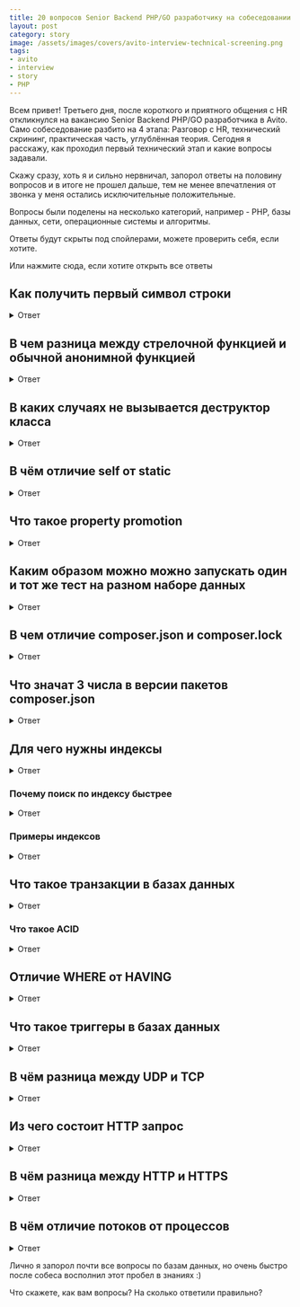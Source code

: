 ```yaml
---
title: 20 вопросов Senior Backend PHP/GO разработчику на собеседовании в Avito.
layout: post
category: story
image: /assets/images/covers/avito-interview-technical-screening.png
tags:
- avito
- interview
- story
- PHP
---
```


Всем привет! Третьего дня, после короткого и приятного общения с HR откликнулся на вакансию Senior Backend PHP/GO разработчика в Avito. Само собеседование разбито на 4 этапа: Разговор с HR, технический скрининг, практическая часть, углублённая теория.
Сегодня я расскажу, как проходил первый технический этап и какие вопросы задавали.

Скажу сразу, хоть я и сильно нервничал, запорол ответы на половину вопросов и в итоге не прошел дальше, тем не менее впечатления от звонка у меня остались исключительные положительные.

Вопросы были поделены на несколько категорий, например - PHP, базы данных, сети, операционные системы и алгоритмы.

Ответы будут скрыты под спойлерами, можете проверить себя, если хотите.

<a onclick="document.querySelectorAll('summary').forEach((e) => e.click());">Или нажмите сюда, если хотите открыть все ответы</a>

## Как получить первый символ строки
<details markdown=1><summary markdown="span">Ответ</summary>
Чтобы получить первый символ строки на любом языке нужно использовать функцию *mb_substr*, другие способы (`$str[0]` или `substr`) получат только первый *байт* строки. А первый байт будет символом только в строке на английском языке.

[Здесь я разобрал этот вопрос подробнее]({{site.basepath}}/php-how-to-get-string-first-char)
</details>

## В чем разница между стрелочной функцией и обычной анонимной функцией
<details markdown=1><summary markdown="span">Ответ</summary>
Стрелочные функции появились в PHP 7.4, как более лаконичный синтаксис для анонимных функций.
Единственная разница между ними: стрелочная анонимная функция автоматически захватывает по значению все переменные из родительской области видимости.
</details>

## В каких случаях не вызывается деструктор класса
<details markdown=1><summary markdown="span">Ответ</summary>
Деструктор (метод `__destruct`) не вызывается, если исполнение скрипта не началось, либо завершилось неожиданно для самого php. Например, если:
- В другом деструкторе есть вызов `exit()` или `die()`
- В другом деструкторе выкидывается исключение (*Exception*)
- Где-то в коде произошла фатальная ошибка (*Fatal error*)
- При попытке включения битого класса (*Parse error*)
</details>

## В чём отличие self от static
<details markdown=1><summary markdown="span">Ответ</summary>
Если коротко, self ссылается на класс, в котором он написан, а значение static вычисляется во время выполнения (это называется [позднее статическое связыванние](https://www.php.net/manual/ru/language.oop5.late-static-bindings.php)) и ссылается на класс, в котором в данный момент происходит исполнение.
</details>

## Что такое property promotion
<details markdown=1><summary markdown="span">Ответ</summary>
Или же Constructor Property Promotion - это [определение свойств класса в конструкторе](https://www.php.net/manual/ru/language.oop5.decon.php#language.oop5.decon.constructor.promotion). Все параметры конструктора, в которых есть определение области видимости автоматически станут аттрибутом класса и им будут присвоены значения соответствующих переменных.
</details>

## Каким образом можно можно запускать один и тот же тест на разном наборе данных
<details markdown=1><summary markdown="span">Ответ</summary>
В PHPUnit можно запускать один и тот же тест с разными данными с помощью data provider'а:
Специальная функция, которая возвращает массив массивов с аргументами теста. У этой функции должна быть аннотация `@dataProvider` и названием метода.

Например, вместо такого теста

```php
public function testSomething()
{
    $data = [[1, 1, true], [1, 4, false]];
    foreach($data as $dataSet) {
       $this->assertEquals($dataSet[2], $dataSet[0] === $dataSet[1]);
    }
}
```

Напишем data provider - функция, которая вернём необходимые наборы данных и обозначим его в нашем тесте:
```php
public function testSomething(int $left, int $right, bool $expected)
{
     $this->assertEquals($expected, $left === $right);
}

/**
 * @dataProvider dataProviderForTest
 **/
public function dataProviderForTest()
{
    return [
      [1, 1, true],
      [1, 4, false]
    ];
}
```

И PHPunit запустит тест 2 раза и в случае ошибки покажет, на каком именно наборе данных она произошла.
</details>

## В чем отличие composer.json и composer.lock
<details markdown=1><summary markdown="span">Ответ</summary>
[composer](https://getcomposer.org/) - это менеджер зависимостей для PHP. В файле *composer.json* вы указываете желаемые версии пакетов (они могут быть примерными). Ппосле выполнения `composer install` Composer вычислит подходящие версии для всех требуемых вами пакетов, а также все версии всех зависимостей этих пакетов, установит их и запишет всю информацию обо всех установленных пакетах в *composer.lock*.

Это позволит другому разработчику взять ваш *composer.json* и *composer.lock* и получить абсолютно те же самые версии всех пакетов. Если же composer.lock будет отсутствовать, Composer будет снова вычислять все версии и может установить совершенно другии версии.
</details>

## Что значат 3 числа в версии пакетов composer.json
<details markdown=1><summary markdown="span">Ответ</summary>
Это пример [семантического версионирования](https://semver.org/lang/ru/), которое в Composer принято использовать. 3 числа через точку обозначают версию в таком виде: мажорная.минорная.патч. Если следовать семантическому версионированию, увлеличивать версии нужно следуя этим правилах:

1. МАЖОРНУЮ версию, когда сделаны обратно несовместимые изменения API
2. МИНОРНУЮ версию, когда вы добавляете новую функциональность, не нарушая обратной совместимости
3. ПАТЧ-версию, когда вы делаете обратно совместимые исправления.
</details>

## Для чего нужны индексы
<details markdown=1><summary markdown="span">Ответ</summary>
Индексы ускоряют поиск данных по таблице.
</details>

### Почему поиск по индексу быстрее
<details markdown=1><summary markdown="span">Ответ</summary>
[Индексы](https://ru.wikipedia.org/wiki/%D0%98%D0%BD%D0%B4%D0%B5%D0%BA%D1%81_(%D0%B1%D0%B0%D0%B7%D1%8B_%D0%B4%D0%B0%D0%BD%D0%BD%D1%8B%D1%85)) создаются на основе набора полей (или одного поля), сохраняя его в особой структуре данных,
которая оптимизированна для поиска и позволяет находить данные из таблицы по этим полям без необходимости
перебирать каждую строчку в таблице.
</details>

### Примеры индексов
<details markdown=1><summary markdown="span">Ответ</summary>
[Сбалансированное дерево](https://ru.wikipedia.org/wiki/B-%D0%B4%D0%B5%D1%80%D0%B5%D0%B2%D0%BE), [Хэш-таблица](https://ru.wikipedia.org/wiki/%D0%A5%D0%B5%D1%88-%D1%82%D0%B0%D0%B1%D0%BB%D0%B8%D1%86%D0%B0), [GIN](https://ru.wikipedia.org/wiki/GIN).
</details>

## Что такое транзакции в базах данных
<details markdown=1><summary markdown="span">Ответ</summary>
[Транзакция](https://ru.wikipedia.org/wiki/%D0%A2%D1%80%D0%B0%D0%BD%D0%B7%D0%B0%D0%BA%D1%86%D0%B8%D1%8F_(%D0%B8%D0%BD%D1%84%D0%BE%D1%80%D0%BC%D0%B0%D1%82%D0%B8%D0%BA%D0%B0)) - это последовательность операций над базой данных объединённых в одну логическую единицу. Транзакция может либо выполниться целиком и без ошибок, либо не выполнится вообще, всегда оставляя базу данных в согласованном состоянии.
Одни из наиболее распространённых требований к транзакциям - это ACID.
</details>

### Что такое ACID
<details markdown=1><summary markdown="span">Ответ</summary>
[ACID](https://ru.wikipedia.org/wiki/ACID) - это акроним образованный по начальным буквам 4 требований к транзакционным системам.

Транзакция должна быть
- **Атомарной** (*Atomicity*) - Все изменения из транзакции применяются как будто это одна операция. Они либо все применяются успешно, либо ни одна из них не применяется.
- **Согласованной** (*Consistency*) - Данные должны изменяться предсказуемо и без нарушения ограничений базы данных.
- **Изолированной** (*Isolation*) - Действия из одной транзакции не должны влиять на другие транзакции. 
- **Надежной** (*Durability*) - Если транзакция применилась, она применена перманентно и не исчезнет даже при отказах системы.
</details>

## Отличие WHERE от HAVING
<details markdown=1><summary markdown="span">Ответ</summary>
**HAVING** можно применять для фильтрации по результатам агрегатных функций, например по **COUNT**, **MAX** или **MIN**.
Это потому что применение **WHERE** идёт до формирования групп (агрегатов) по **GROUP BY**, а **HAVING** - после.
</details>

## Что такое триггеры в базах данных
<details markdown=1><summary markdown="span">Ответ</summary>
Триггер - это созданная пользователем функция базы данных, которая исполняется автоматически при изменении данных. 
Другими словами, триггер - это особая функция, которая активируется до или после (в PostgreSQL может и вместо)
операций с данными, такими как INSERT, UPDATE, DELETE.
</details>

## В чём разница между UDP и TCP
<details markdown=1><summary markdown="span">Ответ</summary>
TCP обеспечивает надёжную доставку пакетов: устанавливается двухстороннее соединение и сервер подтверждает получение пакетов, в случае же неудачно отправки клиент её повторяет. Например, протоколы HTTP и FTP работают черезе TCP, так как там важна целостность данных

UDP отправляет пакеты без гарантии корректного получения данных. За счёт этого можно добиться более высоких скоростей в приложениях, где не так важен каждый пакет, например в онлайн играх, или видеосвязи.
</details>

## Из чего состоит HTTP запрос
<details markdown=1><summary markdown="span">Ответ</summary>
[HTTP запрос](https://developer.mozilla.org/ru/docs/Web/HTTP/Messages) состоит из:
- Стартовой строки (first line), описывающей запрос. Например, включает метод (POST, GET) и версию протокола.
- Заголовков (headers), определяющих запрос, параметры передачи или описывающих тело сообщения.
- Пустой строки, указывающей, что вся мета информация отправлена.
- Тела (body), содержащего пересылаемые с запросом данные (например, содержимое HTML-формы). Наличие тела и его размер определяется стартовой строкой и заголовками HTTP.
</details>

## В чём разница между HTTP и HTTPS
<details markdown=1><summary markdown="span">Ответ</summary>
S - значит Secure. В отличии от HTTP, данные по HTTPS передаются в зашифрованном с помощью [TLS](https://ru.wikipedia.org/wiki/TLS) виде. 
Это позволяет предотвратить перехват и изменение данных промежуточными узлами, другими словами предотвращает атаку Man In The Middle.

HTTP обычно работает на 80 порту, HTTPS на 443.
</details>

## В чём отличие потоков от процессов
<details markdown=1><summary markdown="span">Ответ</summary>
Процесс является основной единицей распределения ресурсов операционной системы, а поток является основной единицей планирования и выполнения задач процессора.
Процесс состоит как минимум из одного потока, все потоки используют ресурсы процесса.
</details>

Лично я запорол почти все вопросы по базам данных, но очень быстро после собеса восполнил этот пробел в знаниях :)

Что скажете, как вам вопросы? На сколько ответили правильно?